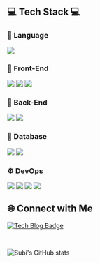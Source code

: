 
  <br/>
  
  ## 💻 Tech Stack 💻
  
  ### 🔨 Language
  <img src="https://img.shields.io/badge/Java-007396?style=for-the-badge&logo=Java&logoColor=white"/>
  
  ### 🎨 Front-End
  <img src="https://img.shields.io/badge/swift-F05138?style=for-the-badge&logo=swift&logoColor=white"/>
  <img src="https://img.shields.io/badge/React-61DAFB?style=for-the-badge&logo=React&logoColor=black"/>
  <img src="https://img.shields.io/badge/Vue.js-4FC08D?style=for-the-badge&logo=Vue.js&logoColor=white"/>
  
  ### 💾 Back-End
  <img src="https://img.shields.io/badge/Spring Boot-6DB33F?style=for-the-badge&logo=Spring Boot&logoColor=white"/>
  <img src="https://img.shields.io/badge/Spring-6DB33F?style=for-the-badge&logo=Spring&logoColor=white"/>
  
  ### 📁 Database
  <img src="https://img.shields.io/badge/MySQL-4479A1?style=for-the-badge&logo=MySQL&logoColor=white"/>
  <img src="https://img.shields.io/badge/MyBatis-000000?style=for-the-badge&logo=MyBatis&logoColor=white"/>
  
  ### ⚙️ DevOps
  <img src="https://img.shields.io/badge/AWS-FF9900?style=for-the-badge&logo=amazonaws&logoColor=white"/>
  <img src="https://img.shields.io/badge/NCP-03C75A?style=for-the-badge&logo=Naver&logoColor=white"/>
  <img src="https://img.shields.io/badge/GitHub Actions-2088FF?style=for-the-badge&logo=GitHub Actions&logoColor=white"/>
  <img src="https://img.shields.io/badge/Docker-2496ED?style=for-the-badge&logo=Docker&logoColor=white"/>
  
  <br/>
  
  ## 🌐 Connect with Me
  
  [![Tech Blog Badge](http://img.shields.io/badge/-Tech%20blog-black?style=for-the-badge&logo=Vimeo&link=https://velog.io/@super-hwang)](https://velog.io/@super-hwang)
  
  <br/>
  
  ![Subi's GitHub stats](https://github-readme-stats.vercel.app/api?username=SubiHwang&show_icons=true&theme=radical)
 



